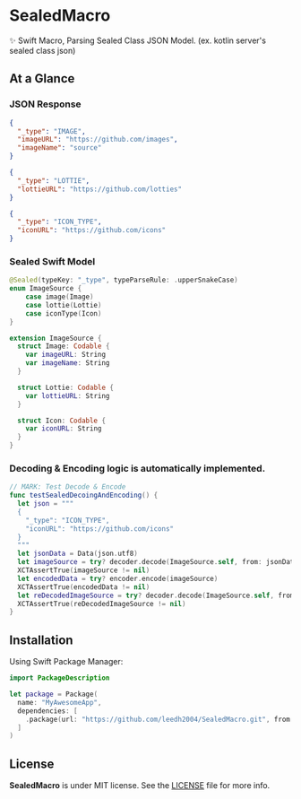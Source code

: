 # SealedMacro
✨ Swift Macro, Parsing Sealed Class JSON Model. (ex. kotlin server's sealed class json)

## At a Glance

### JSON Response
```json
{
  "_type": "IMAGE",
  "imageURL": "https://github.com/images",
  "imageName": "source"
}
```
```json
{
  "_type": "LOTTIE",
  "lottieURL": "https://github.com/lotties"
}
```
```json
{
  "_type": "ICON_TYPE",
  "iconURL": "https://github.com/icons"
}
```

### Sealed Swift Model

```swift
@Sealed(typeKey: "_type", typeParseRule: .upperSnakeCase)
enum ImageSource {
    case image(Image)
    case lottie(Lottie)
    case iconType(Icon)
}

extension ImageSource { 
  struct Image: Codable {
    var imageURL: String
    var imageName: String
  }

  struct Lottie: Codable {
    var lottieURL: String
  }

  struct Icon: Codable {
    var iconURL: String
  }
}
```

### Decoding & Encoding logic is automatically implemented.

```swift
// MARK: Test Decode & Encode 
func testSealedDecoingAndEncoding() {
  let json = """
  {
    "_type": "ICON_TYPE",
    "iconURL": "https://github.com/icons"
  }
  """
  let jsonData = Data(json.utf8)
  let imageSource = try? decoder.decode(ImageSource.self, from: jsonData)
  XCTAssertTrue(imageSource != nil)  
  let encodedData = try? encoder.encode(imageSource)
  XCTAssertTrue(encodedData != nil)
  let reDecodedImageSource = try? decoder.decode(ImageSource.self, from: encodedData!)  
  XCTAssertTrue(reDecodedImageSource != nil)
}
```
## Installation

Using Swift Package Manager:

```swift
import PackageDescription

let package = Package(
  name: "MyAwesomeApp",
  dependencies: [
    .package(url: "https://github.com/leedh2004/SealedMacro.git", from: "0.2.0")
  ]
)
```

## License
**SealedMacro** is under MIT license. See the [LICENSE](LICENSE) file for more info.
